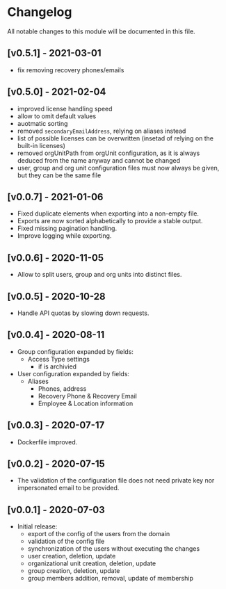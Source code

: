 # Changelog

All notable changes to this module will be documented in this file.

## [v0.5.1] - 2021-03-01

* fix removing recovery phones/emails

## [v0.5.0] - 2021-02-04

* improved license handling speed
* allow to omit default values
* auotmatic sorting
* removed `secondaryEmailAddress`, relying on aliases instead
* list of possible licenses can be overwritten (insetad of relying
  on the built-in licenses)
* removed orgUnitPath from orgUnit configuration, as it is always
  deduced from the name anyway and cannot be changed
* user, group and org unit configuration files must now always be
  given, but they can be the same file

## [v0.0.7] - 2021-01-06

- Fixed duplicate elements when exporting into a non-empty file.
- Exports are now sorted alphabetically to provide a stable output.
- Fixed missing pagination handling.
- Improve logging while exporting.

## [v0.0.6] - 2020-11-05

- Allow to split users, group and org units into distinct files.

## [v0.0.5] - 2020-10-28

- Handle API quotas by slowing down requests.

## [v0.0.4] - 2020-08-11

- Group configuration expanded by fields:
  - Access Type settings
	- if is archivied
- User configuration expanded by fields:
  - Aliases
	- Phones, address
	- Recovery Phone & Recovery Email
	- Employee & Location information

## [v0.0.3] - 2020-07-17

- Dockerfile improved.

## [v0.0.2] - 2020-07-15

- The validation of the configuration file does not need private key nor impersonated email to be provided.

## [v0.0.1] - 2020-07-03

- Initial release:
  - export of the config of the users from the domain
  - validation of the config file
  - synchronization of the users without executing the changes
  - user creation, deletion, update
  - organizational unit creation, deletion, update
  - group creation, deletion, update
  - group members addition, removal, update of membership
